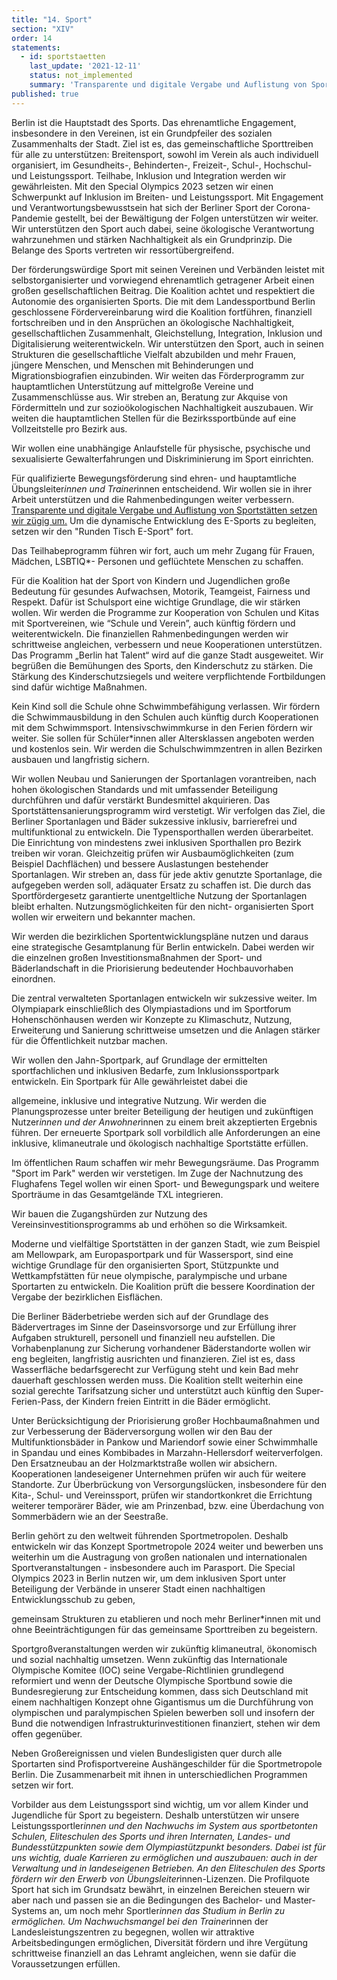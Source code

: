 ```yaml
---
title: "14. Sport"
section: "XIV"
order: 14
statements:
  - id: sportstaetten
    last_update: '2021-12-11'
    status: not_implemented
    summary: 'Transparente und digitale Vergabe und Auflistung von Sportstätten setzen wir zügig um.'
published: true
---
```


Berlin ist die Hauptstadt des Sports. Das ehrenamtliche Engagement, insbesondere in den
Vereinen, ist ein Grundpfeiler des sozialen Zusammenhalts der Stadt. Ziel ist es, das
gemeinschaftliche Sporttreiben für alle zu unterstützen: Breitensport, sowohl im Verein als
auch individuell organisiert, im Gesundheits-, Behinderten-, Freizeit-, Schul-, Hochschul- und
Leistungssport. Teilhabe, Inklusion und Integration werden wir gewährleisten. Mit den Special
Olympics 2023 setzen wir einen Schwerpunkt auf Inklusion im Breiten- und Leistungssport.
Mit Engagement und Verantwortungsbewusstsein hat sich der Berliner Sport der Corona-
Pandemie gestellt, bei der Bewältigung der Folgen unterstützen wir weiter. Wir unterstützen
den Sport auch dabei, seine ökologische Verantwortung wahrzunehmen und stärken
Nachhaltigkeit als ein Grundprinzip. Die Belange des Sports vertreten wir ressortübergreifend.

Der förderungswürdige Sport mit seinen Vereinen und Verbänden leistet mit
selbstorganisierter und vorwiegend ehrenamtlich getragener Arbeit einen großen
gesellschaftlichen Beitrag. Die Koalition achtet und respektiert die Autonomie des
organisierten Sports. Die mit dem Landessportbund Berlin geschlossene
Fördervereinbarung wird die Koalition fortführen, finanziell fortschreiben und in den
Ansprüchen an ökologische Nachhaltigkeit, gesellschaftlichen Zusammenhalt, Gleichstellung,
Integration, Inklusion und Digitalisierung weiterentwickeln. Wir unterstützen den Sport, auch in
seinen Strukturen die gesellschaftliche Vielfalt abzubilden und mehr Frauen, jüngere
Menschen, und Menschen mit Behinderungen und Migrationsbiografien einzubinden. Wir
weiten das Förderprogramm zur hauptamtlichen Unterstützung auf mittelgroße Vereine und
Zusammenschlüsse aus. Wir streben an, Beratung zur Akquise von Fördermitteln und zur
sozioökologischen Nachhaltigkeit auszubauen. Wir weiten die hauptamtlichen Stellen für die
Bezirkssportbünde auf eine Vollzeitstelle pro Bezirk aus.

Wir wollen eine unabhängige Anlaufstelle für physische, psychische und sexualisierte
Gewalterfahrungen und Diskriminierung im Sport einrichten.

Für qualifizierte Bewegungsförderung sind ehren- und hauptamtliche Übungsleiter*innen und
Trainer*innen entscheidend. Wir wollen sie in ihrer Arbeit unterstützen und die
Rahmenbedingungen weiter verbessern. [Transparente und digitale Vergabe und Auflistung
von Sportstätten setzen wir zügig um.](#sportstaetten) Um die dynamische Entwicklung des E-Sports zu
begleiten, setzen wir den "Runden Tisch E-Sport" fort.

Das Teilhabeprogramm führen wir fort, auch um mehr Zugang für Frauen, Mädchen, LSBTIQ*-
Personen und geflüchtete Menschen zu schaffen.


Für die Koalition hat der Sport von Kindern und Jugendlichen große Bedeutung für
gesundes Aufwachsen, Motorik, Teamgeist, Fairness und Respekt. Dafür ist Schulsport
eine wichtige Grundlage, die wir stärken wollen. Wir werden die Programme zur Kooperation
von Schulen und Kitas mit Sportvereinen, wie “Schule und Verein”, auch künftig fördern
und weiterentwickeln. Die finanziellen Rahmenbedingungen werden wir schrittweise
angleichen, verbessern und neue Kooperationen unterstützen. Das Programm „Berlin hat
Talent“ wird auf die ganze Stadt ausgeweitet. Wir begrüßen die Bemühungen des Sports, den
Kinderschutz zu stärken. Die Stärkung des Kinderschutzsiegels und weitere verpflichtende
Fortbildungen sind dafür wichtige Maßnahmen.

Kein Kind soll die Schule ohne Schwimmbefähigung verlassen. Wir fördern die
Schwimmausbildung in den Schulen auch künftig durch Kooperationen mit dem
Schwimmsport. Intensivschwimmkurse in den Ferien fördern wir weiter. Sie sollen für
Schüler*innen aller Altersklassen angeboten werden und kostenlos sein. Wir werden die
Schulschwimmzentren in allen Bezirken ausbauen und langfristig sichern.

Wir wollen Neubau und Sanierungen der Sportanlagen vorantreiben, nach hohen
ökologischen Standards und mit umfassender Beteiligung durchführen und dafür verstärkt
Bundesmittel akquirieren. Das Sportstättensanierungsprogramm wird verstetigt. Wir
verfolgen das Ziel, die Berliner Sportanlagen und Bäder sukzessive inklusiv, barrierefrei und
multifunktional zu entwickeln. Die Typensporthallen werden überarbeitet. Die Einrichtung von
mindestens zwei inklusiven Sporthallen pro Bezirk treiben wir voran. Gleichzeitig prüfen wir
Ausbaumöglichkeiten (zum Beispiel Dachflächen) und bessere Auslastungen bestehender
Sportanlagen. Wir streben an, dass für jede aktiv genutzte Sportanlage, die aufgegeben
werden soll, adäquater Ersatz zu schaffen ist. Die durch das Sportfördergesetz garantierte
unentgeltliche Nutzung der Sportanlagen bleibt erhalten. Nutzungsmöglichkeiten für den nicht-
organisierten Sport wollen wir erweitern und bekannter machen.

Wir werden die bezirklichen Sportentwicklungspläne nutzen und daraus eine
strategische Gesamtplanung für Berlin entwickeln. Dabei werden wir die einzelnen großen
Investitionsmaßnahmen der Sport- und Bäderlandschaft in die Priorisierung bedeutender
Hochbauvorhaben einordnen.

Die zentral verwalteten Sportanlagen entwickeln wir sukzessive weiter. Im Olympiapark
einschließlich des Olympiastadions und im Sportforum Hohenschönhausen werden wir
Konzepte zu Klimaschutz, Nutzung, Erweiterung und Sanierung schrittweise umsetzen und
die Anlagen stärker für die Öffentlichkeit nutzbar machen.

Wir wollen den Jahn-Sportpark, auf Grundlage der ermittelten sportfachlichen und inklusiven
Bedarfe, zum Inklusionssportpark entwickeln. Ein Sportpark für Alle gewährleistet dabei die


allgemeine, inklusive und integrative Nutzung. Wir werden die Planungsprozesse unter breiter
Beteiligung der heutigen und zukünftigen Nutzer*innen und der Anwohner*innen zu einem
breit akzeptierten Ergebnis führen. Der erneuerte Sportpark soll vorbildlich alle Anforderungen
an eine inklusive, klimaneutrale und ökologisch nachhaltige Sportstätte erfüllen.

Im öffentlichen Raum schaffen wir mehr Bewegungsräume. Das Programm "Sport im Park"
werden wir verstetigen. Im Zuge der Nachnutzung des Flughafens Tegel wollen wir einen
Sport- und Bewegungspark und weitere Sporträume in das Gesamtgelände TXL integrieren.

Wir bauen die Zugangshürden zur Nutzung des Vereinsinvestitionsprogramms ab und
erhöhen so die Wirksamkeit.

Moderne und vielfältige Sportstätten in der ganzen Stadt, wie zum Beispiel am Mellowpark,
am Europasportpark und für Wassersport, sind eine wichtige Grundlage für den organisierten
Sport, Stützpunkte und Wettkampfstätten für neue olympische, paralympische und urbane
Sportarten zu entwickeln. Die Koalition prüft die bessere Koordination der Vergabe der
bezirklichen Eisflächen.

Die Berliner Bäderbetriebe werden sich auf der Grundlage des Bädervertrages im Sinne der
Daseinsvorsorge und zur Erfüllung ihrer Aufgaben strukturell, personell und finanziell neu
aufstellen. Die Vorhabenplanung zur Sicherung vorhandener Bäderstandorte wollen wir eng
begleiten, langfristig ausrichten und finanzieren. Ziel ist es, dass Wasserfläche bedarfsgerecht
zur Verfügung steht und kein Bad mehr dauerhaft geschlossen werden muss. Die Koalition
stellt weiterhin eine sozial gerechte Tarifsatzung sicher und unterstützt auch künftig den Super-
Ferien-Pass, der Kindern freien Eintritt in die Bäder ermöglicht.

Unter Berücksichtigung der Priorisierung großer Hochbaumaßnahmen und zur Verbesserung
der Bäderversorgung wollen wir den Bau der Multifunktionsbäder in Pankow und Mariendorf
sowie einer Schwimmhalle in Spandau und eines Kombibades in Marzahn-Hellersdorf
weiterverfolgen. Den Ersatzneubau an der Holzmarktstraße wollen wir absichern.
Kooperationen landeseigener Unternehmen prüfen wir auch für weitere Standorte. Zur
Überbrückung von Versorgungslücken, insbesondere für den Kita-, Schul- und Vereinssport,
prüfen wir standortkonkret die Errichtung weiterer temporärer Bäder, wie am Prinzenbad, bzw.
eine Überdachung von Sommerbädern wie an der Seestraße.

Berlin gehört zu den weltweit führenden Sportmetropolen. Deshalb entwickeln wir das
Konzept Sportmetropole 2024 weiter und bewerben uns weiterhin um die Austragung von
großen nationalen und internationalen Sportveranstaltungen - insbesondere auch im
Parasport. Die Special Olympics 2023 in Berlin nutzen wir, um dem inklusiven Sport unter
Beteiligung der Verbände in unserer Stadt einen nachhaltigen Entwicklungsschub zu geben,


gemeinsam Strukturen zu etablieren und noch mehr Berliner*innen mit und ohne
Beeinträchtigungen für das gemeinsame Sporttreiben zu begeistern.

Sportgroßveranstaltungen werden wir zukünftig klimaneutral, ökonomisch und sozial
nachhaltig umsetzen. Wenn zukünftig das Internationale Olympische Komitee (IOC) seine
Vergabe-Richtlinien grundlegend reformiert und wenn der Deutsche Olympische Sportbund
sowie die Bundesregierung zur Entscheidung kommen, dass sich Deutschland mit einem
nachhaltigen Konzept ohne Gigantismus um die Durchführung von olympischen und
paralympischen Spielen bewerben soll und insofern der Bund die notwendigen
Infrastrukturinvestitionen finanziert, stehen wir dem offen gegenüber.

Neben Großereignissen und vielen Bundesligisten quer durch alle Sportarten sind
Profisportvereine Aushängeschilder für die Sportmetropole Berlin. Die Zusammenarbeit mit
ihnen in unterschiedlichen Programmen setzen wir fort.

Vorbilder aus dem Leistungssport sind wichtig, um vor allem Kinder und Jugendliche für
Sport zu begeistern. Deshalb unterstützen wir unsere Leistungssportler*innen und den
Nachwuchs im System aus sportbetonten Schulen, Eliteschulen des Sports und ihren
Internaten, Landes- und Bundesstützpunkten sowie dem Olympiastützpunkt besonders. Dabei
ist für uns wichtig, duale Karrieren zu ermöglichen und auszubauen: auch in der Verwaltung
und in landeseigenen Betrieben. An den Eliteschulen des Sports fördern wir den Erwerb von
Übungsleiter*innen-Lizenzen. Die Profilquote Sport hat sich im Grundsatz bewährt, in
einzelnen Bereichen steuern wir aber nach und passen sie an die Bedingungen des Bachelor-
und Master-Systems an, um noch mehr Sportler*innen das Studium in Berlin zu ermöglichen.
Um Nachwuchsmangel bei den Trainer*innen der Landesleistungszentren zu begegnen,
wollen wir attraktive Arbeitsbedingungen ermöglichen, Diversität fördern und ihre Vergütung
schrittweise finanziell an das Lehramt angleichen, wenn sie dafür die Voraussetzungen
erfüllen.

